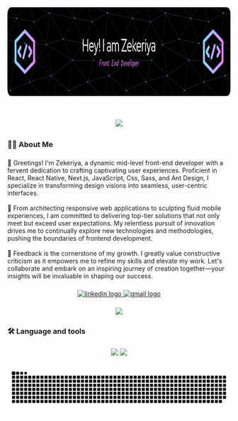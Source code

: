 <div align="center">
  <img height="200" src="./github-header-image.png"  />
</div>

###

<h1 align="center">
    <img src="https://readme-typing-svg.herokuapp.com/?font=Righteous&size=35&center=true&vCenter=true&width=500&height=70&duration=4000&lines=Hi+There!+👋;+I'm+Zekeriya!;" />
</h1>

###

<h3 align="left">👩‍💻  About Me</h3>

###

<p align="left">👋 Greetings! I'm Zekeriya, a dynamic mid-level front-end developer with a fervent dedication to crafting captivating user experiences. Proficient in React, React Native, Next.js, JavaScript, Css, Sass, and Ant Design, I specialize in transforming design visions into seamless, user-centric interfaces.<br><br>🚀 From architecting responsive web applications to sculpting fluid mobile experiences, I am committed to delivering top-tier solutions that not only meet but exceed user expectations. My relentless pursuit of innovation drives me to continually explore new technologies and methodologies, pushing the boundaries of frontend development.<br><br>🌟 Feedback is the cornerstone of my growth. I greatly value constructive criticism as it empowers me to refine my skills and elevate my work. Let's collaborate and embark on an inspiring journey of creation together—your insights will be invaluable in shaping our success.</p>

###

<div align="center">
  <a href="linkedin.com/in/zekeriya-uysal" target="_blank">
    <img src="https://raw.githubusercontent.com/maurodesouza/profile-readme-generator/master/src/assets/icons/social/linkedin/default.svg" width="52" height="40" alt="linkedin logo"  />
  </a>
  <a href="mailto:zekeriyauysal12@gmail.com" target="_blank">
    <img src="https://raw.githubusercontent.com/maurodesouza/profile-readme-generator/master/src/assets/icons/social/gmail/default.svg" width="52" height="40" alt="gmail logo"  />
  </a>
</div>

###

<div align="center">
  <img src="https://visitor-badge.laobi.icu/badge?page_id=zekeriyauysal.zekeriyauysal&"  />
</div>

###

<h3 align="left">🛠 Language and tools</h3>

###

<div align="center">
    <img src="https://skillicons.dev/icons?i=react,vue,js,typescript,redux,nextjs,tailwind,bootstrap,jquery,sass,html,css,babel" />
    <img src="https://skillicons.dev/icons?i=yarn,npm,gitlab,flutter,dart,cs,dotnet,mysql,php,figma,ps,visualstudio,vscode" />
</div>

###

<img alt="snake eating my contributions" src="https://raw.githubusercontent.com/salesp07/salesp07/output/github-contribution-grid-snake.svg" />

###
